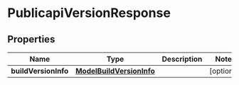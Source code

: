 # PublicapiVersionResponse

## Properties
Name | Type | Description | Notes
------------ | ------------- | ------------- | -------------
**buildVersionInfo** | [**ModelBuildVersionInfo**](ModelBuildVersionInfo.md) |  |  [optional]
